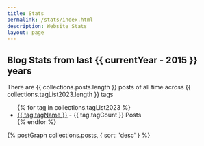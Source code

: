 ```yaml
---
title: Stats
permalink: /stats/index.html
description: Website Stats
layout: page
---
```


## Blog Stats from last {{ currentYear - 2015 }} years

There are {{ collections.posts.length }} posts of all time across {{ collections.tagList2023.length }} tags

<ul role="list">
{% for tag in collections.tagList2023 %}
    <li><a href="{{ '/tags/' }}{{ tag.tagName }}">{{ tag.tagName }}</a> - {{ tag.tagCount }} Posts</li>
{% endfor %}
</ul>

{% postGraph collections.posts, { sort: 'desc' }  %}
